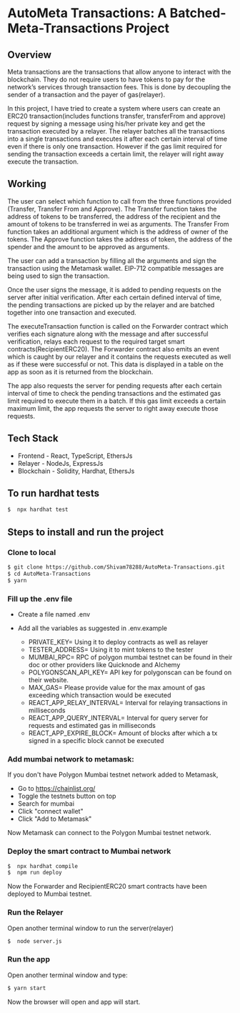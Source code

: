# AutoMeta Transactions: A Batched-Meta-Transactions Project

## Overview

Meta transactions are the transactions that allow anyone to interact with the blockchain. They do not require users to have tokens to pay for the network’s services through transaction fees. This is done by decoupling the sender of a transaction and the payer of gas(relayer).

In this project, I have tried to create a system where users can create an ERC20 transaction(includes functions transfer, transferFrom and approve) request by signing a message using his/her private key and get the transaction executed by a relayer. The relayer batches all the transactions into a single transactions and executes it after each certain interval of time even if there is only one transaction. However if the gas limit required for sending the transaction exceeds a certain limit, the relayer will right away execute the transaction.

## Working

The user can select which function to call from the three functions provided (Transfer, Transfer From and Approve). The Transfer function takes the address of tokens to be transferred, the address of the recipient and the amount of tokens to be transferred in wei as arguments. The Transfer From function takes an additional argument which is the address of owner of the tokens. The Approve function takes the address of token, the address of the spender and the amount to be approved as arguments.

The user can add a transaction by filling all the arguments and sign the transaction using the Metamask wallet. EIP-712 compatible messages are being used to sign the transaction.

Once the user signs the message, it is added to pending requests on the server after initial verification. After each certain defined interval of time, the pending transactions are picked up by the relayer and are batched together into one transaction and executed.

The executeTransaction function is called on the Forwarder contract which verifies each signature along with the message and after successful verification, relays each request to the required target smart contracts(RecipientERC20). The Forwarder contract also emits an event which is caught by our relayer and it contains the requests executed as well as if these were successful or not. This data is displayed in a table on the app as soon as it is returned from the blockchain.

The app also requests the server for pending requests after each certain interval of time to check the pending transactions and the estimated gas limit required to execute them in a batch. If this gas limit exceeds a certain maximum limit, the app requests the server to right away execute those requests.

## Tech Stack

- Frontend - React, TypeScript, EthersJs
- Relayer - NodeJs, ExpressJs
- Blockchain - Solidity, Hardhat, EthersJs

## To run hardhat tests

```bash
$  npx hardhat test
```

## Steps to install and run the project

### Clone to local

```bash
$ git clone https://github.com/Shivam78288/AutoMeta-Transactions.git
$ cd AutoMeta-Transactions
$ yarn
```

### Fill up the .env file

- Create a file named .env
- Add all the variables as suggested in .env.example

  - PRIVATE_KEY= Using it to deploy contracts as well as relayer
  - TESTER_ADDRESS= Using it to mint tokens to the tester
  - MUMBAI_RPC= RPC of polygon mumbai testnet can be found in their doc or other providers like Quicknode and Alchemy
  - POLYGONSCAN_API_KEY= API key for polygonscan can be found on their website.
  - MAX_GAS= Please provide value for the max amount of gas exceeding which transaction would be executed
  - REACT_APP_RELAY_INTERVAL= Interval for relaying transactions in milliseconds
  - REACT_APP_QUERY_INTERVAL= Interval for query server for requests and estimated gas in milliseconds
  - REACT_APP_EXPIRE_BLOCK= Amount of blocks after which a tx signed in a specific block cannot be executed

### Add mumbai network to metamask:

If you don't have Polygon Mumbai testnet network added to Metamask,

- Go to https://chainlist.org/
- Toggle the testnets button on top
- Search for mumbai
- Click "connect wallet"
- Click "Add to Metamask"

Now Metamask can connect to the Polygon Mumbai testnet network.

### Deploy the smart contract to Mumbai network

```bash
$  npx hardhat compile
$  npm run deploy
```

Now the Forwarder and RecipientERC20 smart contracts have been deployed to Mumbai testnet.

### Run the Relayer

Open another terminal window to run the server(relayer)

```bash
$  node server.js
```

### Run the app

Open another terminal window and type:

```bash
$ yarn start
```

Now the browser will open and app will start.
